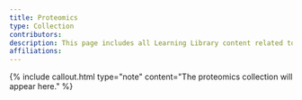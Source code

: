 ```yaml
---
title: Proteomics
type: Collection
contributors: 
description: This page includes all Learning Library content related to proteomics
affiliations: 
---
```


{% include callout.html type="note" content="The proteomics collection will appear here." %}




